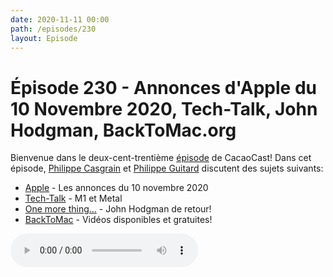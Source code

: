 ```yaml
---
date: 2020-11-11 00:00
path: /episodes/230
layout: Episode
---
```

# Épisode 230 - Annonces d'Apple du 10 Novembre 2020, Tech-Talk, John Hodgman, BackToMac.org
<p>Bienvenue dans le deux-cent-trenti&egrave;me&nbsp;<a href="https://cacaocast.com/media/cacaocast_230.mp3" title="CacaoCast Episode 230">épisode</a> de CacaoCast! Dans cet épisode, <a href="http://www.twitter.com/philippec" title="Philippe Casgrain sur Twitter">Philippe Casgrain</a> et <a href="http://www.twitter.com/cacaocast" title="Philippe Guitard sur Twitter">Philippe Guitard</a> discutent des sujets suivants:</p>
<ul>
<li><a href="https://www.apple.com/apple-events/november-2020/" title="Apple">Apple</a> - Les annonces du 10 novembre 2020</li>
<li><a href="https://developer.apple.com/videos/play/tech-talks/10859" title="Tech-Talk">Tech-Talk</a> - M1 et Metal</li>
<li><a href="https://www.theverge.com/2020/11/10/21558977/apple-pc-guy-classic-m1-performance-john-hodgman" title="One more thing…">One more thing…</a> - John Hodgman de retour!</li>
<li><a href="https://backtomac.org" title="BackToMac">BackToMac</a> - Vidéos disponibles et gratuites!</li>
</ul>
<p><audio controls><source src="https://cacaocast.com/media/cacaocast_230.mp3" type="audio/mpeg"><source src="https://cacaocast.com/media/cacaocast_230.mp3" type="audio/mp4">Votre navigateur ne supporte pas l'élément audio / Your browser does not support the audio element.</audio></p>
